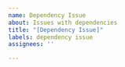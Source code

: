 ```yaml
---
name: Dependency Issue
about: Issues with dependencies
title: "[Dependency Issue]"
labels: dependency issue
assignees: ''

---
```



